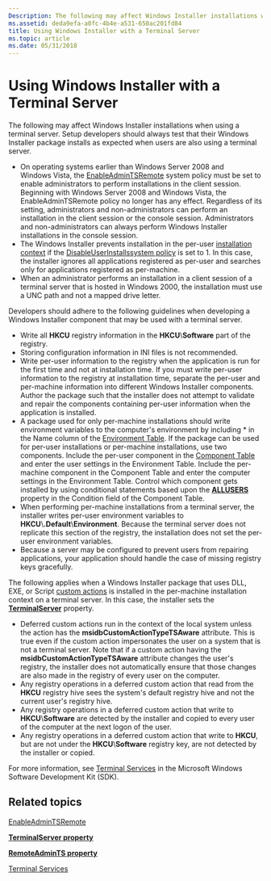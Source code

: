 ```yaml
---
Description: The following may affect Windows Installer installations when using a terminal server. Setup developers should always test that their Windows Installer package installs as expected when users are also using a terminal server.
ms.assetid: deda9efa-a0fc-4b4e-a531-650ac201fd84
title: Using Windows Installer with a Terminal Server
ms.topic: article
ms.date: 05/31/2018
---
```


# Using Windows Installer with a Terminal Server

The following may affect Windows Installer installations when using a terminal server. Setup developers should always test that their Windows Installer package installs as expected when users are also using a terminal server.

-   On operating systems earlier than Windows Server 2008 and Windows Vista, the [EnableAdminTSRemote](enableadmintsremote.md) system policy must be set to enable administrators to perform installations in the client session. Beginning with Windows Server 2008 and Windows Vista, the EnableAdminTSRemote policy no longer has any effect. Regardless of its setting, administrators and non-administrators can perform an installation in the client session or the console session. Administrators and non-administrators can always perform Windows Installer installations in the console session.
-   The Windows Installer prevents installation in the per-user [installation context](installation-context.md) if the [DisableUserInstalls](disableuserinstalls.md)[system policy](system-policy.md) is set to 1. In this case, the installer ignores all applications registered as per-user and searches only for applications registered as per-machine.
-   When an administrator performs an installation in a client session of a terminal server that is hosted in Windows 2000, the installation must use a UNC path and not a mapped drive letter.

Developers should adhere to the following guidelines when developing a Windows Installer component that may be used with a terminal server.

-   Write all **HKCU** registry information in the **HKCU**\\**Software** part of the registry.
-   Storing configuration information in INI files is not recommended.
-   Write per-user information to the registry when the application is run for the first time and not at installation time. If you must write per-user information to the registry at installation time, separate the per-user and per-machine information into different Windows Installer components. Author the package such that the installer does not attempt to validate and repair the components containing per-user information when the application is installed.
-   A package used for only per-machine installations should write environment variables to the computer's environment by including \* in the Name column of the [Environment Table](environment-table.md). If the package can be used for per-user installations or per-machine installations, use two components. Include the per-user component in the [Component Table](condition-table.md) and enter the user settings in the Environment Table. Include the per-machine component in the Component Table and enter the computer settings in the Environment Table. Control which component gets installed by using conditional statements based upon the [**ALLUSERS**](allusers.md) property in the Condition field of the Component Table.
-   When performing per-machine installations from a terminal server, the installer writes per-user environment variables to **HKCU**\\**.Default**\\**Environment**. Because the terminal server does not replicate this section of the registry, the installation does not set the per-user environment variables.
-   Because a server may be configured to prevent users from repairing applications, your application should handle the case of missing registry keys gracefully.

The following applies when a Windows Installer package that uses DLL, EXE, or Script [custom actions](custom-actions.md) is installed in the per-machine installation context on a terminal server. In this case, the installer sets the [**TerminalServer**](terminalserver.md) property.

-   Deferred custom actions run in the context of the local system unless the action has the **msidbCustomActionTypeTSAware** attribute. This is true even if the custom action impersonates the user on a system that is not a terminal server. Note that if a custom action having the **msidbCustomActionTypeTSAware** attribute changes the user's registry, the installer does not automatically ensure that those changes are also made in the registry of every user on the computer.
-   Any registry operations in a deferred custom action that read from the **HKCU** registry hive sees the system's default registry hive and not the current user's registry hive.
-   Any registry operations in a deferred custom action that write to **HKCU**\\**Software** are detected by the installer and copied to every user of the computer at the next logon of the user.
-   Any registry operations in a deferred custom action that write to **HKCU**, but are not under the **HKCU**\\**Software** registry key, are not detected by the installer or copied.

For more information, see [Terminal Services](../termserv/terminal-services-portal.md) in the Microsoft Windows Software Development Kit (SDK).

## Related topics

<dl> <dt>

[EnableAdminTSRemote](enableadmintsremote.md)
</dt> <dt>

[**TerminalServer property**](terminalserver.md)
</dt> <dt>

[**RemoteAdminTS property**](remoteadmints.md)
</dt> <dt>

[Terminal Services](../termserv/terminal-services-portal.md)
</dt> </dl>

 

 